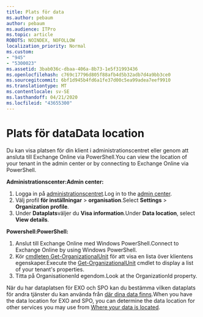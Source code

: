 ```yaml
---
title: Plats för data
ms.author: pebaum
author: pebaum
ms.audience: ITPro
ms.topic: article
ROBOTS: NOINDEX, NOFOLLOW
localization_priority: Normal
ms.custom:
- "945"
- "5300023"
ms.assetid: 3bab036c-dbaa-406a-8b73-1e5f31993436
ms.openlocfilehash: c769c17796d805f88afb4d5b32adb7d4a9bb3ce0
ms.sourcegitcommit: 6bf1d945b4fd6a1fe37d00c5ea99adea7eef9910
ms.translationtype: MT
ms.contentlocale: sv-SE
ms.lasthandoff: 04/21/2020
ms.locfileid: "43655300"
---
```

# <a name="data-location"></a><span data-ttu-id="7857a-102">Plats för data</span><span class="sxs-lookup"><span data-stu-id="7857a-102">Data location</span></span>

<span data-ttu-id="7857a-103">Du kan visa platsen för din klient i administrationscentret eller genom att ansluta till Exchange Online via PowerShell.</span><span class="sxs-lookup"><span data-stu-id="7857a-103">You can view the location of your tenant in the admin center or by connecting to Exchange Online via PowerShell.</span></span>


<span data-ttu-id="7857a-104">**Administrationscenter:**</span><span class="sxs-lookup"><span data-stu-id="7857a-104">**Admin center:**</span></span>
1. <span data-ttu-id="7857a-105">Logga in på [administrationscentret](https://admin.microsoft.com/Adminportal/Home).</span><span class="sxs-lookup"><span data-stu-id="7857a-105">Log in to the [admin center](https://admin.microsoft.com/Adminportal/Home).</span></span>
2. <span data-ttu-id="7857a-106">Välj profil **för inställningar** > **organisation**.</span><span class="sxs-lookup"><span data-stu-id="7857a-106">Select **Settings** > **Organization profile**.</span></span>
3. <span data-ttu-id="7857a-107">Under **Dataplats**väljer du **Visa information**.</span><span class="sxs-lookup"><span data-stu-id="7857a-107">Under **Data location**, select **View details**.</span></span>


<span data-ttu-id="7857a-108">**Powershell:**</span><span class="sxs-lookup"><span data-stu-id="7857a-108">**PowerShell:**</span></span>
1. <span data-ttu-id="7857a-109">Anslut till Exchange Online med Windows PowerShell.</span><span class="sxs-lookup"><span data-stu-id="7857a-109">Connect to Exchange Online by using Windows PowerShell.</span></span>
2. <span data-ttu-id="7857a-110">Kör [cmdleten Get-OrganizationalUnit](https://docs.microsoft.com/powershell/module/exchange/active-directory/get-organizationalunit) för att visa en lista över klientens egenskaper.</span><span class="sxs-lookup"><span data-stu-id="7857a-110">Execute the [Get-OrganizationalUnit](https://docs.microsoft.com/powershell/module/exchange/active-directory/get-organizationalunit) cmdlet to display a list of your tenant's properties.</span></span> 
3. <span data-ttu-id="7857a-111">Titta på OrganisationenId egendom.</span><span class="sxs-lookup"><span data-stu-id="7857a-111">Look at the OrganizationId property.</span></span>

<span data-ttu-id="7857a-112">När du har dataplatsen för EXO och SPO kan du bestämma vilken dataplats för andra tjänster du kan använda från [där dina data finns](https://products.office.com/where-is-your-data-located).</span><span class="sxs-lookup"><span data-stu-id="7857a-112">When you have the data location for EXO and SPO, you can determine the data location for other services you may use from [Where your data is located](https://products.office.com/where-is-your-data-located).</span></span>